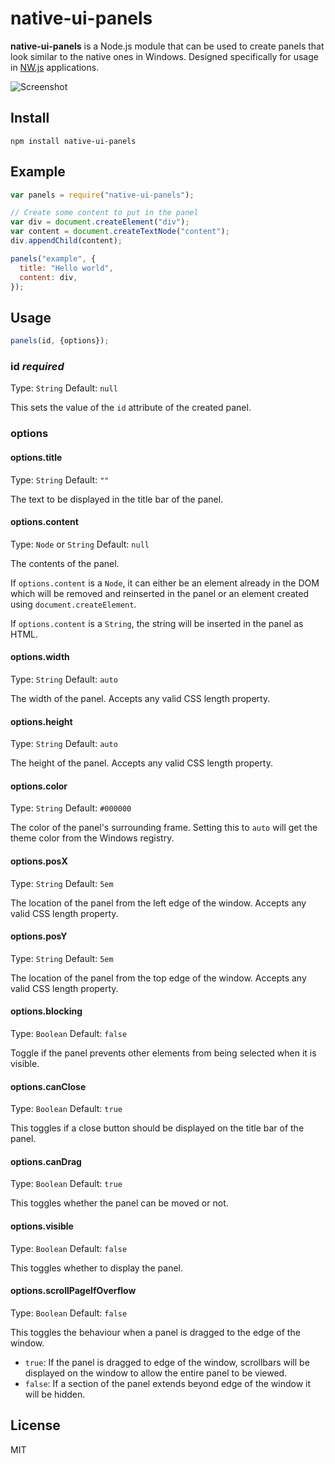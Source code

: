 # native-ui-panels
**native-ui-panels** is a Node.js module that can be used to create panels that look similar to the native ones in Windows. Designed specifically for usage in [NW.js](/nwjs/nw.js) applications.

![Screenshot](http://i.imgur.com/c0D6NBZ.png?1)
## Install
```shell
npm install native-ui-panels
```

## Example
```js
var panels = require("native-ui-panels");

// Create some content to put in the panel
var div = document.createElement("div");
var content = document.createTextNode("content");
div.appendChild(content);

panels("example", {
  title: "Hello world",
  content: div,
});
```

## Usage
```js
panels(id, {options});
```
### id *required*
Type: `String`
Default: `null`

This sets the value of the `id` attribute of the created panel.

### options
#### options.title
Type: `String`
Default: `""`

The text to be displayed in the title bar of the panel.

#### options.content
Type: `Node` or `String`
Default: `null`

The contents of the panel.

If `options.content` is a `Node`, it can either be an element already in the DOM which will be removed and reinserted in the panel or an element created using `document.createElement`.

If `options.content` is a `String`, the string will be inserted in the panel as HTML.

#### options.width
Type: `String`
Default: `auto`

The width of the panel. Accepts any valid CSS length property.

#### options.height
Type: `String`
Default: `auto`

The height of the panel. Accepts any valid CSS length property.

#### options.color
Type: `String`
Default: `#000000`

The color of the panel's surrounding frame. Setting this to `auto` will get the theme color from the Windows registry.

#### options.posX
Type: `String`
Default: `5em`

The location of the panel from the left edge of the window. Accepts any valid CSS length property.

#### options.posY
Type: `String`
Default: `5em`

The location of the panel from the top edge of the window. Accepts any valid CSS length property.

#### options.blocking
Type: `Boolean`
Default: `false`

Toggle if the panel prevents other elements from being selected when it is visible.

#### options.canClose
Type: `Boolean`
Default: `true`

This toggles if a close button should be displayed on the title bar of the panel.

#### options.canDrag
Type: `Boolean`
Default: `true`

This toggles whether the panel can be moved or not.


#### options.visible
Type: `Boolean`
Default: `false`

This toggles whether to display the panel.

#### options.scrollPageIfOverflow
Type: `Boolean`
Default: `false`

This toggles the behaviour when a panel is dragged to the edge of the window.
* `true`: If the panel is dragged to edge of the window, scrollbars will be displayed on the window to allow the entire panel to be viewed.
* `false`: If a section of the panel extends beyond edge of the window it will be hidden.

## License
MIT

